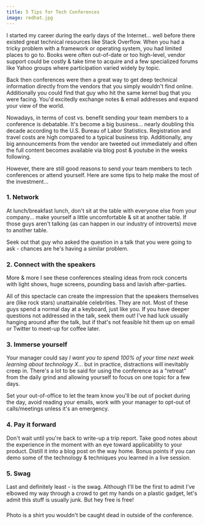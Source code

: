 ```yaml
---
title: 5 Tips for Tech Conferences
image: redhat.jpg
---
```


I started my career during the early days of the Internet... well
before there existed great technical resources like Stack Overflow.
When you had a tricky problem with a framework or operating system,
you had limited places to go to.  Books were often out-of-date or too
high-level, vendor support could be costly & take time to acquire and
a few specialized forums like Yahoo groups where participation varied
widely by topic.

Back then conferences were then a great way to get deep technical
information directly from the vendors that you simply wouldn't find
online.  Additionally you could find that guy who hit the same kernel
bug that you were facing.  You'd excitedly exchange notes & email
addresses and expand your view of the world.

Nowadays, in terms of cost vs. benefit sending your team members to a
conference is debatable.  It's become a big business... nearly
doubling this decade according to the U.S. Bureau of Labor Statistics.
Registration and travel costs are high compared to a typical business
trip.  Additionally, any big announcements from the vendor are tweeted
out immediately and often the full content becomes available via blog
post & youtube in the weeks following.

However, there are still good reasons to send your team members to
tech conferences or attend yourself.  Here are some tips to help make
the most of the investment...

### 1. Network

At lunch/breakfast lunch, don't sit at the table with everyone else
from your company... make yourself a little uncomfortable & sit at
another table.  If those guys aren't talking (as can happen in our
industry of introverts) move to another table.

Seek out that guy who asked the question in a talk that you were going
to ask - chances are he's having a similar problem.

### 2. Connect with the speakers

More & more I see these conferences stealing ideas from rock concerts
with light shows, huge screens, pounding bass and lavish
after-parties.

All of this spectacle can create the impression that the speakers
themselves are (like rock stars) unattainable celebrities.  They are
not.  Most of these guys spend a normal day at a keyboard, just like
you.  If you have deeper questions not addressed in the talk, seek
them out!  I've had luck usually hanging around after the talk, but if
that's not feasible hit them up on email or Twitter to meet-up for 
coffee later.


### 3. Immerse yourself

Your manager could say _I want you to spend 100% of your time next
week learning about technology X_... but in practice, distractions
will inevitably creep in.  There's a lot to be said for using the
conference as a "retreat" from the daily grind and allowing yourself
to focus on one topic for a few days.

Set your out-of-office to let the team know you'll be out of pocket
during the day, avoid reading your emails, work with your manager to
opt-out of calls/meetings unless it's an emergency.


### 4. Pay it forward

Don't wait until you're back to write-up a trip report.  Take good
notes about the experience in the moment with an eye toward
applicability to your product.  Distill it into a blog post on the way
home.  Bonus points if you can demo some of the technology &
techniques you learned in a live session.

### 5. Swag

Last and definitely least - is the swag.  Although I'll be the first
to admit I've elbowed my way through a crowd to get my hands on a
plastic gadget, let's admit this stuff is usually junk.  But hey
free is free!

 ###

Photo is a shirt you wouldn't be caught dead in outside of the conference.